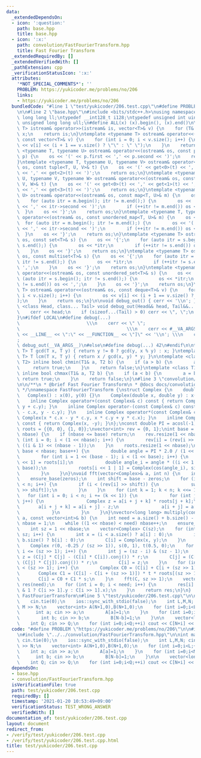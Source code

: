 ```yaml
---
data:
  _extendedDependsOn:
  - icon: ':question:'
    path: base.hpp
    title: base.hpp
  - icon: ':x:'
    path: convolution/FastFourierTransform.hpp
    title: Fast Fourier Transform
  _extendedRequiredBy: []
  _extendedVerifiedWith: []
  _pathExtension: cpp
  _verificationStatusIcon: ':x:'
  attributes:
    '*NOT_SPECIAL_COMMENTS*': ''
    PROBLEM: https://yukicoder.me/problems/no/206
    links:
    - https://yukicoder.me/problems/no/206
  bundledCode: "#line 1 \"test/yukicoder/206.test.cpp\"\n#define PROBLEM \"https://yukicoder.me/problems/no/206\"\
    \n\n#line 2 \"base.hpp\"\n#include <bits/stdc++.h>\nusing namespace std;\ntypedef\
    \ long long ll;\ntypedef __int128_t i128;\ntypedef unsigned int uint;\ntypedef\
    \ unsigned long long ull;\n#define ALL(x) (x).begin(), (x).end()\n\ntemplate <typename\
    \ T> istream& operator>>(istream& is, vector<T>& v) {\n    for (T& x : v) is >>\
    \ x;\n    return is;\n}\ntemplate <typename T> ostream& operator<<(ostream& os,\
    \ const vector<T>& v) {\n    for (int i = 0; i < v.size(); i++) {\n        os\
    \ << v[i] << (i + 1 == v.size() ? \"\" : \" \");\n    }\n    return os;\n}\ntemplate\
    \ <typename T, typename U> ostream& operator<<(ostream& os, const pair<T, U>&\
    \ p) {\n    os << '(' << p.first << ',' << p.second << ')';\n    return os;\n\
    }\ntemplate <typename T, typename U, typename V> ostream& operator<<(ostream&\
    \ os, const tuple<T, U, V>& t) {\n    os << '(' << get<0>(t) << ',' << get<1>(t)\
    \ << ',' << get<2>(t) << ')';\n    return os;\n}\ntemplate <typename T, typename\
    \ U, typename V, typename W> ostream& operator<<(ostream& os, const tuple<T, U,\
    \ V, W>& t) {\n    os << '(' << get<0>(t) << ',' << get<1>(t) << ',' << get<2>(t)\
    \ << ',' << get<3>(t) << ')';\n    return os;\n}\ntemplate <typename T, typename\
    \ U> ostream& operator<<(ostream& os, const map<T, U>& m) {\n    os << '{';\n\
    \    for (auto itr = m.begin(); itr != m.end();) {\n        os << '(' << itr->first\
    \ << ',' << itr->second << ')';\n        if (++itr != m.end()) os << ',';\n  \
    \  }\n    os << '}';\n    return os;\n}\ntemplate <typename T, typename U> ostream&\
    \ operator<<(ostream& os, const unordered_map<T, U>& m) {\n    os << '{';\n  \
    \  for (auto itr = m.begin(); itr != m.end();) {\n        os << '(' << itr->first\
    \ << ',' << itr->second << ')';\n        if (++itr != m.end()) os << ',';\n  \
    \  }\n    os << '}';\n    return os;\n}\ntemplate <typename T> ostream& operator<<(ostream&\
    \ os, const set<T>& s) {\n    os << '{';\n    for (auto itr = s.begin(); itr !=\
    \ s.end();) {\n        os << *itr;\n        if (++itr != s.end()) os << ',';\n\
    \    }\n    os << '}';\n    return os;\n}\ntemplate <typename T> ostream& operator<<(ostream&\
    \ os, const multiset<T>& s) {\n    os << '{';\n    for (auto itr = s.begin();\
    \ itr != s.end();) {\n        os << *itr;\n        if (++itr != s.end()) os <<\
    \ ',';\n    }\n    os << '}';\n    return os;\n}\ntemplate <typename T> ostream&\
    \ operator<<(ostream& os, const unordered_set<T>& s) {\n    os << '{';\n    for\
    \ (auto itr = s.begin(); itr != s.end();) {\n        os << *itr;\n        if (++itr\
    \ != s.end()) os << ',';\n    }\n    os << '}';\n    return os;\n}\ntemplate <typename\
    \ T> ostream& operator<<(ostream& os, const deque<T>& v) {\n    for (int i = 0;\
    \ i < v.size(); i++) {\n        os << v[i] << (i + 1 == v.size() ? \"\" : \" \"\
    );\n    }\n    return os;\n}\n\nvoid debug_out() { cerr << '\\n'; }\ntemplate\
    \ <class Head, class... Tail> void debug_out(Head&& head, Tail&&... tail) {\n\
    \    cerr << head;\n    if (sizeof...(Tail) > 0) cerr << \", \";\n    debug_out(move(tail)...);\n\
    }\n#ifdef LOCAL\n#define debug(...)                                          \
    \                         \\\n    cerr << \" \";                             \
    \                                        \\\n    cerr << #__VA_ARGS__ << \" :[\"\
    \ << __LINE__ << \":\" << __FUNCTION__ << \"]\" << '\\n'; \\\n    cerr << \" \"\
    ;                                                                     \\\n   \
    \ debug_out(__VA_ARGS__)\n#else\n#define debug(...) 42\n#endif\n\ntemplate <typename\
    \ T> T gcd(T x, T y) { return y != 0 ? gcd(y, x % y) : x; }\ntemplate <typename\
    \ T> T lcm(T x, T y) { return x / gcd(x, y) * y; }\n\ntemplate <class T1, class\
    \ T2> inline bool chmin(T1& a, T2 b) {\n    if (a > b) {\n        a = b;\n   \
    \     return true;\n    }\n    return false;\n}\ntemplate <class T1, class T2>\
    \ inline bool chmax(T1& a, T2 b) {\n    if (a < b) {\n        a = b;\n       \
    \ return true;\n    }\n    return false;\n}\n#line 3 \"convolution/FastFourierTransform.hpp\"\
    \n\n/**\n * @brief Fast Fourier Transform\n * @docs docs/convolution/FastFourierTransform.md\n\
    \ */\nnamespace FastFourierTransform {\nstruct Complex {\n    double x, y;\n \
    \   Complex() : x(0), y(0) {}\n    Complex(double x, double y) : x(x), y(y) {}\n\
    \    inline Complex operator+(const Complex& c) const { return Complex(x + c.x,\
    \ y + c.y); }\n    inline Complex operator-(const Complex& c) const { return Complex(x\
    \ - c.x, y - c.y); }\n    inline Complex operator*(const Complex& c) const { return\
    \ Complex(x * c.x - y * c.y, x * c.y + y * c.x); }\n    inline Complex conj()\
    \ const { return Complex(x, -y); }\n};\nconst double PI = acosl(-1);\nvector<Complex>\
    \ roots = {{0, 0}, {1, 0}};\nvector<int> rev = {0, 1};\nint base = 1;\nvoid ensure_base(int\
    \ nbase) {\n    if (nbase <= base) return;\n    rev.resize(1 << nbase);\n    for\
    \ (int i = 0; i < (1 << nbase); i++) {\n        rev[i] = (rev[i >> 1] >> 1) |\
    \ ((i & 1) << (nbase - 1));\n    }\n    roots.resize(1 << nbase);\n    for (;\
    \ base < nbase; base++) {\n        double angle = PI * 2.0 / (1 << (base + 1));\n\
    \        for (int i = 1 << (base - 1); i < (1 << base); i++) {\n            roots[i\
    \ << 1] = roots[i];\n            double angle_i = angle * ((i << 1 | 1) - (1 <<\
    \ base));\n            roots[i << 1 | 1] = Complex(cos(angle_i), sin(angle_i));\n\
    \        }\n    }\n}\nvoid fft(vector<Complex>& a, int n) {\n    int zeros = __builtin_ctz(n);\n\
    \    ensure_base(zeros);\n    int shift = base - zeros;\n    for (int i = 0; i\
    \ < n; i++) {\n        if (i < (rev[i] >> shift)) {\n            swap(a[i], a[rev[i]\
    \ >> shift]);\n        }\n    }\n    for (int k = 1; k < n; k <<= 1) {\n     \
    \   for (int i = 0; i < n; i += (k << 1)) {\n            for (int j = 0; j < k;\
    \ j++) {\n                Complex z = a[i + j + k] * roots[j + k];\n         \
    \       a[i + j + k] = a[i + j] - z;\n                a[i + j] = a[i + j] + z;\n\
    \            }\n        }\n    }\n}\nvector<long long> multiply(const vector<int>&\
    \ a, const vector<int>& b) {\n    int need = a.size() + b.size() - 1;\n    int\
    \ nbase = 1;\n    while ((1 << nbase) < need) nbase++;\n    ensure_base(nbase);\n\
    \    int sz = 1 << nbase;\n    vector<Complex> C(sz);\n    for (int i = 0; i <\
    \ sz; i++) {\n        int x = (i < a.size() ? a[i] : 0);\n        int y = (i <\
    \ b.size() ? b[i] : 0);\n        C[i] = Complex(x, y);\n    }\n    fft(C, sz);\n\
    \    Complex r(0, -0.25 / (sz >> 1)), s(0, 1), t(0.5, 0);\n    for (int i = 0;\
    \ i <= (sz >> 1); i++) {\n        int j = (sz - i) & (sz - 1);\n        Complex\
    \ z = (C[j] * C[j] - (C[i] * C[i]).conj()) * r;\n        C[j] = (C[i] * C[i] -\
    \ (C[j] * C[j]).conj()) * r;\n        C[i] = z;\n    }\n    for (int i = 0; i\
    \ < (sz >> 1); i++) {\n        Complex C0 = (C[i] + C[i + (sz >> 1)]) * t;\n \
    \       Complex C1 = (C[i] - C[i + (sz >> 1)]) * t * roots[(sz >> 1) + i];\n \
    \       C[i] = C0 + C1 * s;\n    }\n    fft(C, sz >> 1);\n    vector<long long>\
    \ res(need);\n    for (int i = 0; i < need; i++) {\n        res[i] = llround(i\
    \ & 1 ? C[i >> 1].y : C[i >> 1].x);\n    }\n    return res;\n}\n}  // namespace\
    \ FastFourierTransform\n#line 5 \"test/yukicoder/206.test.cpp\"\n\nint main(){\n\
    \    cin.tie(0);\n    ios::sync_with_stdio(false);\n    int L,M,N; cin >> L >>\
    \ M >> N;\n    vector<int> A(N+1,0),B(N+1,0);\n    for (int i=0;i<L;++i){\n  \
    \      int a; cin >> a;\n        A[a]=1;\n    }\n    for (int i=0;i<M;++i){\n\
    \        int b; cin >> b;\n        B[N-b]=1;\n    }\n\n    vector<long long> C=FastFourierTransform::multiply(A,B);\n\
    \    int Q; cin >> Q;\n    for (int i=0;i<Q;++i) cout << C[N+i] << '\\n';\n}\n"
  code: "#define PROBLEM \"https://yukicoder.me/problems/no/206\"\n\n#include \"../../base.hpp\"\
    \n#include \"../../convolution/FastFourierTransform.hpp\"\n\nint main(){\n   \
    \ cin.tie(0);\n    ios::sync_with_stdio(false);\n    int L,M,N; cin >> L >> M\
    \ >> N;\n    vector<int> A(N+1,0),B(N+1,0);\n    for (int i=0;i<L;++i){\n    \
    \    int a; cin >> a;\n        A[a]=1;\n    }\n    for (int i=0;i<M;++i){\n  \
    \      int b; cin >> b;\n        B[N-b]=1;\n    }\n\n    vector<long long> C=FastFourierTransform::multiply(A,B);\n\
    \    int Q; cin >> Q;\n    for (int i=0;i<Q;++i) cout << C[N+i] << '\\n';\n}"
  dependsOn:
  - base.hpp
  - convolution/FastFourierTransform.hpp
  isVerificationFile: true
  path: test/yukicoder/206.test.cpp
  requiredBy: []
  timestamp: '2021-01-20 10:53:49+09:00'
  verificationStatus: TEST_WRONG_ANSWER
  verifiedWith: []
documentation_of: test/yukicoder/206.test.cpp
layout: document
redirect_from:
- /verify/test/yukicoder/206.test.cpp
- /verify/test/yukicoder/206.test.cpp.html
title: test/yukicoder/206.test.cpp
---
```

